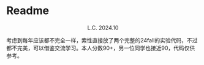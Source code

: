 # Readme

<center>L.C.	2024.10</center>

考虑到每年应该都不完全一样，索性直接放了两个完整的24fall的实验代码，不过都不完美，可以借鉴交流学习。本人分数90+，另一位同学也接近90，代码仅供参考。

